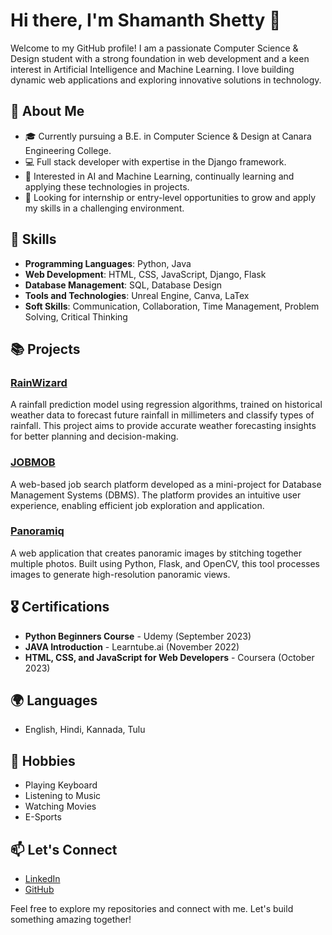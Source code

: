 # Hi there, I'm Shamanth Shetty 👋

Welcome to my GitHub profile! I am a passionate Computer Science & Design student with a strong foundation in web development and a keen interest in Artificial Intelligence and Machine Learning. I love building dynamic web applications and exploring innovative solutions in technology.

## 🌱 About Me

- 🎓 Currently pursuing a B.E. in Computer Science & Design at Canara Engineering College.
- 💻 Full stack developer with expertise in the Django framework.
- 🤖 Interested in AI and Machine Learning, continually learning and applying these technologies in projects.
- 🎯 Looking for internship or entry-level opportunities to grow and apply my skills in a challenging environment.

## 🚀 Skills

- **Programming Languages**: Python, Java
- **Web Development**: HTML, CSS, JavaScript, Django, Flask
- **Database Management**: SQL, Database Design
- **Tools and Technologies**: Unreal Engine, Canva, LaTex
- **Soft Skills**: Communication, Collaboration, Time Management, Problem Solving, Critical Thinking

## 📚 Projects

### [RainWizard](https://github.com/Shamanthshetty273/RainWizard)
A rainfall prediction model using regression algorithms, trained on historical weather data to forecast future rainfall in millimeters and classify types of rainfall. This project aims to provide accurate weather forecasting insights for better planning and decision-making.

### [JOBMOB](https://github.com/Shamanthshetty273/JOBMOB)
A web-based job search platform developed as a mini-project for Database Management Systems (DBMS). The platform provides an intuitive user experience, enabling efficient job exploration and application.

### [Panoramiq](https://github.com/Shamanthshetty273/Panoramiq)
A web application that creates panoramic images by stitching together multiple photos. Built using Python, Flask, and OpenCV, this tool processes images to generate high-resolution panoramic views.

## 🎖️ Certifications

- **Python Beginners Course** - Udemy (September 2023)
- **JAVA Introduction** - Learntube.ai (November 2022)
- **HTML, CSS, and JavaScript for Web Developers** - Coursera (October 2023)

## 🌍 Languages

- English, Hindi, Kannada, Tulu

## 🎵 Hobbies

- Playing Keyboard
- Listening to Music
- Watching Movies
- E-Sports

## 📫 Let's Connect

- [LinkedIn](https://www.linkedin.com/in/shamanth-shetty-9007a8228/)
- [GitHub](https://github.com/Shamanthshetty273)

Feel free to explore my repositories and connect with me. Let's build something amazing together!
